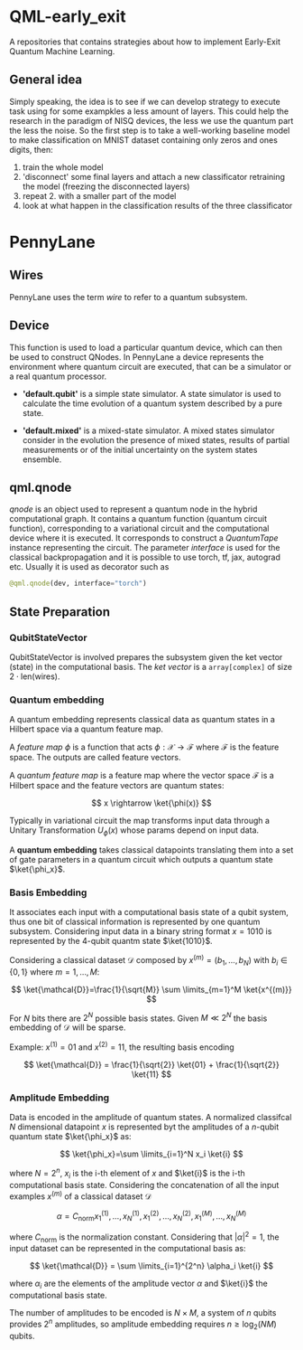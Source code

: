 # QML-early_exit
A repositories that contains strategies about how to implement Early-Exit Quantum Machine Learning. 
## General idea
Simply speaking, the idea is to see if we can develop strategy to execute task using for some exampkles a less amount of layers. This could help the research in the paradigm of NISQ devices, the less we use the quantum part the less the noise. So the first step is to take a well-working baseline model to make classification on MNIST dataset containing only zeros and ones digits, then: 
1. train the whole model
2. 'disconnect' some final layers and attach a new classificator retraining the model (freezing the disconnected layers)
3. repeat 2. with a smaller part of the model
4. look at what happen in the classification results of the three classificator

# PennyLane

## Wires 
PennyLane uses the term *wire* to refer to a quantum subsystem.

## Device
This function is used to load a particular quantum device, which can then be used to construct QNodes. In PennyLane a device represents the environment where quantum circuit are executed, that can be a simulator or a real quantum processor.
- **'default.qubit'** is a simple state simulator. A state simulator is used to calculate the time evolution of a quantum system described by a pure state.

- **'default.mixed'** is a mixed-state simulator. A mixed states simulator consider in the evolution the presence of mixed states, results of partial measurements or of the initial uncertainty on the system states ensemble.

## qml.qnode

  *qnode* is an object used to represent a quantum node in the hybrid computational graph. It contains a quantum function (quantum circuit function), corresponding to a variational circuit and the computational device where it is executed. It corresponds to construct a *QuantumTape* instance representing the circuit.
The parameter *interface* is used for the classical backpropagation and it is possible to use torch, tf, jax, autograd etc.
Usually it is used as decorator such as

```python
@qml.qnode(dev, interface="torch")
```

## State Preparation

### QubitStateVector

QubitStateVector is involved prepares the subsystem given the ket vector (state) in the computational basis. The *ket vector* is a `array[complex]` of size $2\cdot \text{len}(\text{wires})$.

### Quantum embedding

A quantum embedding represents classical data as quantum states in a Hilbert space via a quantum feature map.

A *feature map* $\phi$ is a function that acts $\phi: \mathcal{X} \rightarrow \mathcal{F}$ where $\mathcal{F}$ is the feature space. The outputs are called feature vectors.

A *quantum feature map* is a feature map where the vector space $\mathcal{F}$ is a Hilbert space and the feature vectors are quantum states: 

$$
x \rightarrow \ket{\phi(x)}
$$

Typically in variational circuit the map transforms input data through a Unitary Transformation $U_\phi(x)$ whose params depend on input data.

A **quantum embedding** takes classical datapoints translating them into a set of gate parameters in a quantum circuit which outputs a quantum state $\ket{\phi_x}$.

### Basis Embedding

It associates each input with a computational basis state of a qubit system, thus one bit of classical information is represented by one quantum subsystem. Considering input data in a binary string format $x = 1010$ is represented by the 4-qubit quantm state $\ket{1010}$.

Considering a classical dataset $\mathcal{D}$ composed by $x^{(m)} = (b_1,\dots, b_N)$ with $b_i \in \{0,1\}$ where $m = 1,\dots, M$: 

$$
\ket{\mathcal{D}}=\frac{1}{\sqrt{M}} \sum \limits_{m=1}^M \ket{x^{(m)}}
$$

For $N$ bits there are $2^N$ possible basis states. Given $M \ll 2^N$ the basis embedding of $\mathcal{D}$ will be sparse.

Example: $x^{(1)} = 01$ and $x^{(2)}= 11$, the resulting basis encoding

$$
\ket{\mathcal{D}} = \frac{1}{\sqrt{2}} \ket{01} + \frac{1}{\sqrt{2}} \ket{11}
$$

### Amplitude Embedding

Data is encoded in the amplitude of quantum states. A normalized classifcal $N$ dimensional datapoint $x$ is represented byt the amplitudes of a $n$-qubit quantum state $\ket{\phi_x}$ as: 

$$
\ket{\phi_x}=\sum \limits_{i=1}^N x_i \ket{i}
$$

where $N=2^n$, $x_i$ is the i-th element of $x$ and $\ket{i}$ is the i-th computational basis state. 
Considering the concatenation of all the input examples $x^{(m)}$ of a classical dataset $\mathcal{D}$

$$
\alpha = C_{\text{norm}} x_1^{(1)}, \dots, x_N^{(1)}, x_1^{(2)}, \dots, x_N^{(2)}, x_1^{(M)}, \dots, x_N^{(M)}
$$

where $C_{\text{norm}}$ is the normalization constant. Considering that $|\alpha|^2 = 1$, the input dataset can be represented in the computational basis as: 

$$
\ket{\mathcal{D}} = \sum \limits_{i=1}^{2^n} \alpha_i \ket{i}
$$

where $\alpha_i$ are the elements of the amplitude vector $\alpha$ and $\ket{i}$ the computational basis state. 

The number of amplitudes to be encoded is $N \times M$, a system of $n$ qubits provides $2^n$ amplitudes, so amplitude embedding requires $n \geq \log_2 (NM)$ qubits.

  

